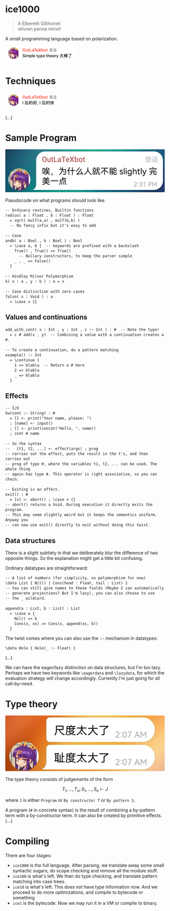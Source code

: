 # ice1000
> A Elbereth Gilthoniel  
> silivren penna míriel!

A small programming language based on polarization.

![Simple type theory is so great](img/Suppression1.png)

# Techniques

![I wonder how, I wonder why](img/Suppression2.png)

(...)

# Sample Program

![Perfection](img/Suppression5.jpg)

Pseudocode on what programs should look like.

```
-- Ordinary routines, Builtin functions
radius( a : Float , b : Float ) : Float
  = sqrt( mulf(a,a) , mulf(b,b) )
  -- No fancy infix but it's easy to add

-- Case
andb( a : Bool , b : Bool ) : Bool
  = \case a, b {  -- keywords are prefixed with a backslash
    True() , True() => True()
      -- Nullary constructors, to keep the parser simple
    _ , _ => False()
  }

-- Hindley Milnor Polymorphism
k( x : a , y : b ) : a = x

-- Case distinction with zero cases
falso( x : Void ) : a
  = \case x {}
```

## Values and continuations

```
add_with_cont( x : Int , y : Int , c :~ Int ) : #  -- Note the type!
  = c # add(x , y)  -- Combining a value with a continuation creates a #.

-- To create a continuation, do a pattern matching
example() :~ Int
  = \continue {
    1 => blabla  -- Return a # here
    2 => blabla
    _ => blabla
  }
```

## Effects

```
-- I/O
hw(cont :~ String) : #
  = [] <- print("Your name, please: ")
  ; [name] <- input()
  ; [] <- print(concat("Hello, ", name))
  ; cont # name

-- So the syntax
--   [t1, t2, ...] <- effect(args) ; prog
-- carries out the effect, puts the result in the t's, and then carries out
-- prog of type #, where the variables t1, t2, ... can be used. The whole thing
-- again has type #. This operator is right associative, so you can chain.

-- Exiting is an effect.
exit() : #
  = [v] <- abort() ; \case v {}
-- abort() returns a Void. During execution it directly exits the program.
-- This may seem slightly weird but it keeps the semantics uniform. Anyway you
-- can now use exit() directly to exit without doing this twist.
```

## Data structures

There is a slight subtlety in that we deliberately blur the difference of two
opposite things. So the explanation might get a little bit confusing.

Ordinary datatypes are straightforward:

```
-- A list of numbers (for simplicity, no polymorphism for now)
\data List { Nil() | Cons(head : Float, tail : List) }
-- You can still give names to these fields (Maybe I can automatically
-- generate projections? But I'm lazy), you can also choose to use
-- the _ wildcard.

append(a : List, b : List) : List
  = \case a {
    Nil() => b
    Cons(x, xs) => Cons(x, append(xs, b))
  }
```

The twist comes where you can also use the `:~` mechanism in datatypes:

```
\data Hole { Hole(_ :~ Float) }
```

(...)

We can have the eager/lazy distinction on data structures, but I'm too lazy.
Perhaps we have two keywords like `\eagerdata` and `\lazydata`, for which the
evaluation strategy will change accordingly. Currently I'm just going for all
call-by-need.

# Type theory

![Censored](img/Suppression4.jpg)

The type theory consists of judgements of the form

$$T_1, \dots, T_n; S_1, \dots, S_n \vdash J$$

where `J` is either `Program` or `By constructor T` or `By pattern S`.

A program (`#` in concrete syntax) is the result of combining a by-pattern term
with a by-constructor term. It can also be created by primitive effects. (...)

# Compiling
There are four stages:

- `ice1000` is the full language. After parsing, we translate away some small
  syntactic sugars; do scope checking and remove all the module stuff.
- `ice100` is what's left. We then do type checking, and translate pattern matching
  into case trees.
- `ice10` is what's left. This does not have type information now. And we proceed
  to do more optimizations, and compile to bytecode or something
- `ice1` is the bytecode. Now we may run it in a VM or compile to binary.
